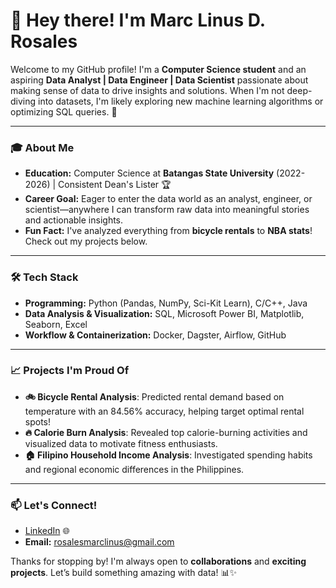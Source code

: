 # 👋 Hey there! I'm Marc Linus D. Rosales

Welcome to my GitHub profile! I'm a **Computer Science student** and an aspiring **Data Analyst | Data Engineer | Data Scientist** passionate about making sense of data to drive insights and solutions. When I'm not deep-diving into datasets, I'm likely exploring new machine learning algorithms or optimizing SQL queries. 🚀

---

### 🎓 About Me

- **Education:** Computer Science at **Batangas State University** (2022-2026) | Consistent Dean's Lister 🏆
- **Career Goal:** Eager to enter the data world as an analyst, engineer, or scientist—anywhere I can transform raw data into meaningful stories and actionable insights.
- **Fun Fact:** I've analyzed everything from **bicycle rentals** to **NBA stats**! Check out my projects below.

---

### 🛠️ Tech Stack

- **Programming:** Python (Pandas, NumPy, Sci-Kit Learn), C/C++, Java
- **Data Analysis & Visualization:** SQL, Microsoft Power BI, Matplotlib, Seaborn, Excel
- **Workflow & Containerization:** Docker, Dagster, Airflow, GitHub

---

### 📈 Projects I'm Proud Of

- **🚲 Bicycle Rental Analysis**: Predicted rental demand based on temperature with an 84.56% accuracy, helping target optimal rental spots!
- **🔥 Calorie Burn Analysis**: Revealed top calorie-burning activities and visualized data to motivate fitness enthusiasts.
- **🏠 Filipino Household Income Analysis**: Investigated spending habits and regional economic differences in the Philippines.

---

### 📫 Let's Connect!

- [LinkedIn](https://www.linkedin.com/in/marc-linus-rosales/) 🌐
- **Email:** rosalesmarclinus@gmail.com

Thanks for stopping by! I'm always open to **collaborations** and **exciting projects**. Let’s build something amazing with data! 📊✨
